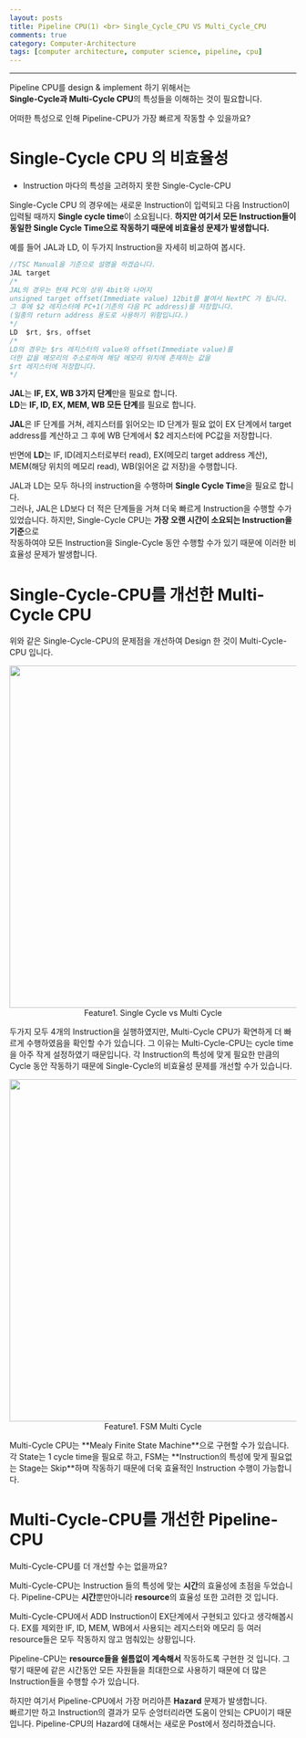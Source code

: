 ```yaml
---
layout: posts
title: Pipeline CPU(1) <br> Single_Cycle_CPU VS Multi_Cycle_CPU
comments: true
category: Computer-Architecture
tags: [computer architecture, computer science, pipeline, cpu]
---
```


---

Pipeline CPU를 design & implement 하기 위해서는  
**Single-Cycle과 Multi-Cycle CPU**의 특성들을 이해하는 것이 필요합니다.

어떠한 특성으로 인해 Pipeline-CPU가 가장 빠르게 작동할 수 있을까요?

# Single-Cycle CPU 의 비효율성

- Instruction 마다의 특성을 고려하지 못한 Single-Cycle-CPU

Single-Cycle CPU 의 경우에는 새로운 Instruction이 입력되고 다음 Instruction이 입력될 때까지 **Single cycle time**이 소요됩니다.
**하지만 여기서 모든 Instruction들이 동일한 Single Cycle Time으로 작동하기 때문에 비효율성 문제가 발생합니다.**

예를 들어 JAL과 LD, 이 두가지 Instruction을 자세히 비교하여 봅시다.

```c
//TSC Manual을 기준으로 설명을 하겠습니다.
JAL target
/*
JAL의 경우는 현재 PC의 상위 4bit와 나머지
unsigned target offset(Immediate value) 12bit를 붙여서 NextPC 가 됩니다.
그 후에 $2 레지스터에 PC+1(기존의 다음 PC address)를 저장합니다.
(일종의 return address 용도로 사용하기 위함입니다.)
*/
LD  $rt, $rs, offset
/*
LD의 경우는 $rs 레지스터의 value와 offset(Immediate value)를
더한 값을 메모리의 주소로하여 해당 메모리 위치에 존재하는 값을
$rt 레지스터에 저장합니다.
*/
```

**JAL**는 **IF, EX, WB 3가지 단계**만을 필요로 합니다.  
**LD**는 **IF, ID, EX, MEM, WB 모든 단계**를 필요로 합니다.

**JAL**은 IF 단계를 거쳐, 레지스터를 읽어오는 ID 단계가 필요 없이 EX 단계에서 target address를 계산하고 그 후에 WB 단계에서 $2 레지스터에 PC값을 저장합니다.

반면에 **LD**는 IF, ID(레지스터로부터 read), EX(메모리 target address 계산), MEM(해당 위치의 메모리 read), WB(읽어온 값 저장)을 수행합니다.

JAL과 LD는 모두 하나의 instruction을 수행하며 **Single Cycle Time**을 필요로 합니다.  
그러나, JAL은 LD보다 더 적은 단계들을 거쳐 더욱 빠르게 Instruction을 수행할 수가 있었습니다.
하지만, Single-Cycle CPU는 **가장 오랜 시간이 소요되는 Instruction을 기준**으로  
작동하여야 모든 Instruction을 Single-Cycle 동안 수행할 수가 있기 때문에 이러한 비효율성 문제가 발생합니다.

# Single-Cycle-CPU를 개선한 Multi-Cycle CPU

위와 같은 Single-Cycle-CPU의 문제점을 개선하여 Design 한 것이 Multi-Cycle-CPU 입니다.

<p align="center">
  <img src="https://user-images.githubusercontent.com/80669616/118086618-3ad4f780-b3ff-11eb-803f-2a5c7db53828.png" width="600"><br>Feature1. Single Cycle vs Multi Cycle
</p>
두가지 모두 4개의 Instruction을 실행하였지만, Multi-Cycle CPU가 확연하게 더 빠르게 수행하였음을 확인할 수가 있습니다.
그 이유는 Multi-Cycle-CPU는 cycle time을 아주 작게 설정하였기 때문입니다. 각 Instruction의 특성에 맞게
필요한 만큼의 Cycle 동안 작동하기 때문에 Single-Cycle의 비효율성 문제를 개선할 수가 있습니다.
<p align="center">
  <img src="https://user-images.githubusercontent.com/80669616/118087617-c56a2680-b400-11eb-8e40-228ecfcc457b.png" width="600"><br>Feature1. FSM Multi Cycle
</p>
Multi-Cycle CPU는 **Mealy Finite State Machine**으로 구현할 수가 있습니다.
각 State는 1 cycle time을 필요로 하고, FSM는 **Instruction의 특성에 맞게 필요없는 Stage는 Skip**하며
작동하기 때문에 더욱 효율적인 Instruction 수행이 가능합니다.

# Multi-Cycle-CPU를 개선한 Pipeline-CPU

Multi-Cycle-CPU를 더 개선할 수는 없을까요?

Multi-Cycle-CPU는 Instruction 들의 특성에 맞는 **시간**의 효율성에 초점을 두었습니다.
Pipeline-CPU는 **시간**뿐만아니라 **resource**의 효율성 또한 고려한 것 입니다.

Multi-Cycle-CPU에서 ADD Instruction이 EX단계에서 구현되고 있다고 생각해봅시다.
EX를 제외한 IF, ID, MEM, WB에서 사용되는 레지스터와 메모리 등 여러 resource들은 모두 작동하지 않고 멈춰있는 상황입니다.

Pipeline-CPU는 **resource들을 쉴틈없이 계속해서** 작동하도록 구현한 것 입니다.
그렇기 때문에 같은 시간동안 모든 자원들을 최대한으로 사용하기 때문에 더 많은 Instruction들을 수행할 수가 있습니다.

하지만 여기서 Pipeline-CPU에서 가장 머리아픈 **Hazard** 문제가 발생합니다.  
빠르기만 하고 Instruction의 결과가 모두 순엉터리라면 도움이 안되는 CPU이기 때문입니다.
Pipeline-CPU의 Hazard에 대해서는 새로운 Post에서 정리하겠습니다.
